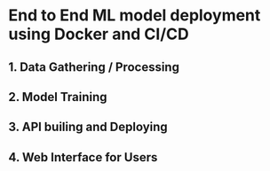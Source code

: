 # End to End ML model deployment using Docker and CI/CD

## 1. Data Gathering / Processing

## 2. Model Training

## 3. API builing and Deploying 

## 4. Web Interface for Users
